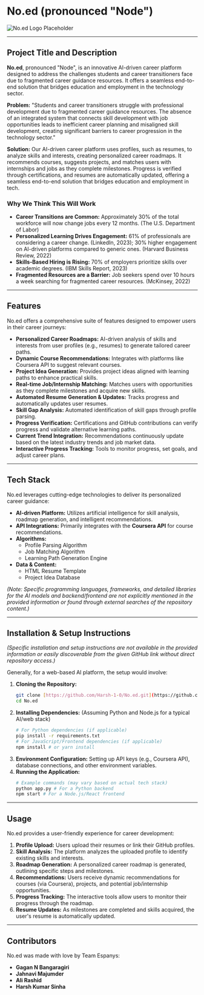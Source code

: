 # No.ed (pronounced "Node")

![No.ed Logo Placeholder](https://via.placeholder.com/400x200?text=No.ed+Logo)

---

## Project Title and Description

**No.ed**, pronounced "Node", is an innovative AI-driven career platform designed to address the challenges students and career transitioners face due to fragmented career guidance resources. It offers a seamless end-to-end solution that bridges education and employment in the technology sector.

**Problem:** "Students and career transitioners struggle with professional development due to fragmented career guidance resources. The absence of an integrated system that connects skill development with job opportunities leads to inefficient career planning and misaligned skill development, creating significant barriers to career progression in the technology sector."

**Solution:** Our AI-driven career platform uses profiles, such as resumes, to analyze skills and interests, creating personalized career roadmaps. It recommends courses, suggests projects, and matches users with internships and jobs as they complete milestones. Progress is verified through certifications, and resumes are automatically updated, offering a seamless end-to-end solution that bridges education and employment in tech.

### Why We Think This Will Work

* **Career Transitions are Common:** Approximately 30% of the total workforce will now change jobs every 12 months. (The U.S. Department of Labor)
* **Personalized Learning Drives Engagement:** 61% of professionals are considering a career change. (LinkedIn, 2023); 30% higher engagement on AI-driven platforms compared to generic ones. (Harvard Business Review, 2022)
* **Skills-Based Hiring is Rising:** 70% of employers prioritize skills over academic degrees. (IBM Skills Report, 2023)
* **Fragmented Resources are a Barrier:** Job seekers spend over 10 hours a week searching for fragmented career resources. (McKinsey, 2022)

---

## Features

No.ed offers a comprehensive suite of features designed to empower users in their career journeys:

* **Personalized Career Roadmaps:** AI-driven analysis of skills and interests from user profiles (e.g., resumes) to generate tailored career paths.
* **Dynamic Course Recommendations:** Integrates with platforms like Coursera API to suggest relevant courses.
* **Project Idea Generation:** Provides project ideas aligned with learning paths to enhance practical skills.
* **Real-time Job/Internship Matching:** Matches users with opportunities as they complete milestones and acquire new skills.
* **Automated Resume Generation & Updates:** Tracks progress and automatically updates user resumes.
* **Skill Gap Analysis:** Automated identification of skill gaps through profile parsing.
* **Progress Verification:** Certifications and GitHub contributions can verify progress and validate alternative learning paths.
* **Current Trend Integration:** Recommendations continuously update based on the latest industry trends and job market data.
* **Interactive Progress Tracking:** Tools to monitor progress, set goals, and adjust career plans.

---

## Tech Stack

No.ed leverages cutting-edge technologies to deliver its personalized career guidance:

* **AI-driven Platform:** Utilizes artificial intelligence for skill analysis, roadmap generation, and intelligent recommendations.
* **API Integrations:** Primarily integrates with the **Coursera API** for course recommendations.
* **Algorithms:**
    * Profile Parsing Algorithm
    * Job Matching Algorithm
    * Learning Path Generation Engine
* **Data & Content:**
    * HTML Resume Template
    * Project Idea Database

*(Note: Specific programming languages, frameworks, and detailed libraries for the AI models and backend/frontend are not explicitly mentioned in the provided information or found through external searches of the repository content.)*

---

## Installation & Setup Instructions

*(Specific installation and setup instructions are not available in the provided information or easily discoverable from the given GitHub link without direct repository access.)*

Generally, for a web-based AI platform, the setup would involve:

1.  **Cloning the Repository:**
    ```bash
    git clone [https://github.com/Harsh-1-0/No.ed.git](https://github.com/Harsh-1-0/No.ed.git)
    cd No.ed
    ```
2.  **Installing Dependencies:** (Assuming Python and Node.js for a typical AI/web stack)
    ```bash
    # For Python dependencies (if applicable)
    pip install -r requirements.txt
    # For JavaScript/Frontend dependencies (if applicable)
    npm install # or yarn install
    ```
3.  **Environment Configuration:** Setting up API keys (e.g., Coursera API), database connections, and other environment variables.
4.  **Running the Application:**
    ```bash
    # Example commands (may vary based on actual tech stack)
    python app.py # For a Python backend
    npm start # For a Node.js/React frontend
    ```

---

## Usage

No.ed provides a user-friendly experience for career development:

1.  **Profile Upload:** Users upload their resumes or link their GitHub profiles.
2.  **Skill Analysis:** The platform analyzes the uploaded profile to identify existing skills and interests.
3.  **Roadmap Generation:** A personalized career roadmap is generated, outlining specific steps and milestones.
4.  **Recommendations:** Users receive dynamic recommendations for courses (via Coursera), projects, and potential job/internship opportunities.
5.  **Progress Tracking:** The interactive tools allow users to monitor their progress through the roadmap.
6.  **Resume Updates:** As milestones are completed and skills acquired, the user's resume is automatically updated.

---

## Contributors

No.ed was made with love by Team Espanys:

* **Gagan N Bangaragiri**
* **Jahnavi Majumder**
* **Ali Rashid**
* **Harsh Kumar Sinha**
